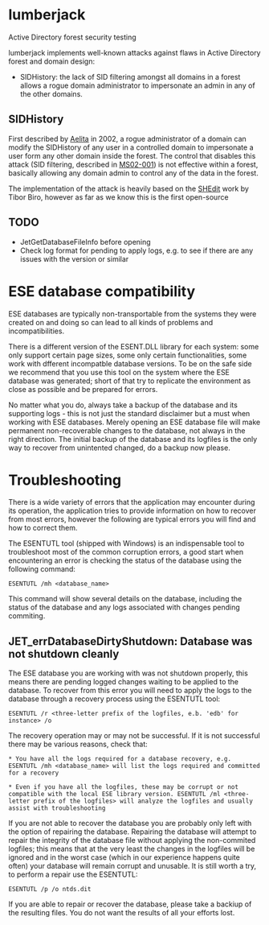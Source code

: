 lumberjack
==========
Active Directory forest security testing

lumberjack implements well-known attacks against flaws in Active Directory forest and domain design:

* SIDHistory: the lack of SID filtering amongst all domains in a forest allows a rogue domain administrator to impersonate an admin in any of the other domains.

SIDHistory
----------
First described by [Aelita][AELITA] in 2002, a rogue administrator of a domain can modify the SIDHistory of any user in a controlled domain to impersonate a user form any other domain inside the forest. The control that disables this attack (SID filtering, described in [MS02-001][MS02-001]) is not effective within a forest, basically allowing any domain admin to control any of the data in the forest.

The implementation of the attack is heavily based on the [SHEdit][SHEDIT] work by Tibor Biro, however as far as we know this is the first open-source 

TODO
----
* JetGetDatabaseFileInfo before opening
* Check log format for pending to apply logs, e.g. to see if there are any issues with the version or similar

ESE database compatibility
==========================
ESE databases are typically non-transportable from the systems they were created on and doing so can lead to all kinds of problems and incompatibilities.

There is a different version of the ESENT.DLL library for each system: some only support certain page sizes, some only certain functionalities, some work with dfferent incompatble database versions. To be on the safe side we recommend that you use this tool on the system where the ESE database was generated; short of that try to replicate the environment as close as possible and be prepared for errors.

No matter what you do, always take a backup of the database and its supporting logs - this is not just the standard disclaimer but a must when working with ESE databases. Merely opening an ESE database file will make permanent non-recoverable changes to the database, not always in the right direction. The initial backup of the database and its logfiles is the only way to recover from unintented changed, do a backup now please.

Troubleshooting
===============
There is a wide variety of errors that the application may encounter during its operation, the application tries to provide information on how to recover from most errors, however the following are typical errors you will find and how to correct them.

The ESENTUTL tool (shipped with Windows) is an indispensable tool to troubleshoot most of the common corruption errors, a good start when encountering an error is checking the status of the database using the following command:

	ESENTUTL /mh <database_name>

This command will show several details on the database, including the status of the database and any logs associated with changes pending commiting.
	
JET_errDatabaseDirtyShutdown: Database was not shutdown cleanly
---------------------------------------------------------------
The ESE database you are working with was not shutdown properly, this means there are pending logged changes waiting to be applied to the database. To recover from this error you will need to apply the logs to the database through a recovery process using the ESENTUTL tool:

	ESENTUTL /r <three-letter prefix of the logfiles, e.b. 'edb' for instance> /o

The recovery operation may or may not be successful. If it is not successful there may be various reasons, check that:

    * You have all the logs required for a database recovery, e.g. ESENTUTL /mh <database_name> will list the logs required and committed for a recovery

	* Even if you have all the logfiles, these may be corrupt or not compatible with the local ESE library version. ESENTUTL /ml <three-letter prefix of the logfiles> will analyze the logfiles and usually assist with troubleshooting

If you are not able to recover the database you are probably only left with the option of repairing the database. Repairing the database will attempt to repair the integrity of the database file without applying the non-commited logfiles; this means that at the very least the changes in the logfiles will be ignored and in the worst case (which in our experience happens quite often) your database will remain corrupt and unusable. It is still worth a try, to perform a repair use the ESENTUTL:

	ESENTUTL /p /o ntds.dit

If you are able to repair or recover the database, please take a backiup of the resulting files. You do not want the results of all your efforts lost.

[AELITA]: http://www.decuslib.com/decus/vmslt02a/sec/nt-sidescalation-attack.txt
[MS02-001]: https://technet.microsoft.com/en-us/library/security/ms02-001.aspx
[SHEDIT]: http://www.tbiro.com/projects/SHEdit/
